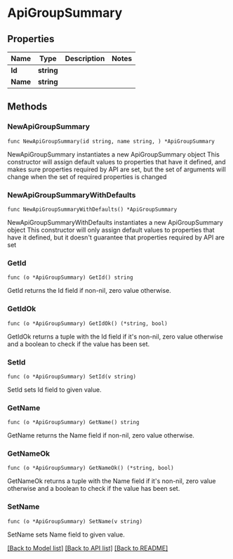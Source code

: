 # ApiGroupSummary

## Properties

Name | Type | Description | Notes
------------ | ------------- | ------------- | -------------
**Id** | **string** |  | 
**Name** | **string** |  | 

## Methods

### NewApiGroupSummary

`func NewApiGroupSummary(id string, name string, ) *ApiGroupSummary`

NewApiGroupSummary instantiates a new ApiGroupSummary object
This constructor will assign default values to properties that have it defined,
and makes sure properties required by API are set, but the set of arguments
will change when the set of required properties is changed

### NewApiGroupSummaryWithDefaults

`func NewApiGroupSummaryWithDefaults() *ApiGroupSummary`

NewApiGroupSummaryWithDefaults instantiates a new ApiGroupSummary object
This constructor will only assign default values to properties that have it defined,
but it doesn't guarantee that properties required by API are set

### GetId

`func (o *ApiGroupSummary) GetId() string`

GetId returns the Id field if non-nil, zero value otherwise.

### GetIdOk

`func (o *ApiGroupSummary) GetIdOk() (*string, bool)`

GetIdOk returns a tuple with the Id field if it's non-nil, zero value otherwise
and a boolean to check if the value has been set.

### SetId

`func (o *ApiGroupSummary) SetId(v string)`

SetId sets Id field to given value.


### GetName

`func (o *ApiGroupSummary) GetName() string`

GetName returns the Name field if non-nil, zero value otherwise.

### GetNameOk

`func (o *ApiGroupSummary) GetNameOk() (*string, bool)`

GetNameOk returns a tuple with the Name field if it's non-nil, zero value otherwise
and a boolean to check if the value has been set.

### SetName

`func (o *ApiGroupSummary) SetName(v string)`

SetName sets Name field to given value.



[[Back to Model list]](../README.md#documentation-for-models) [[Back to API list]](../README.md#documentation-for-api-endpoints) [[Back to README]](../README.md)


